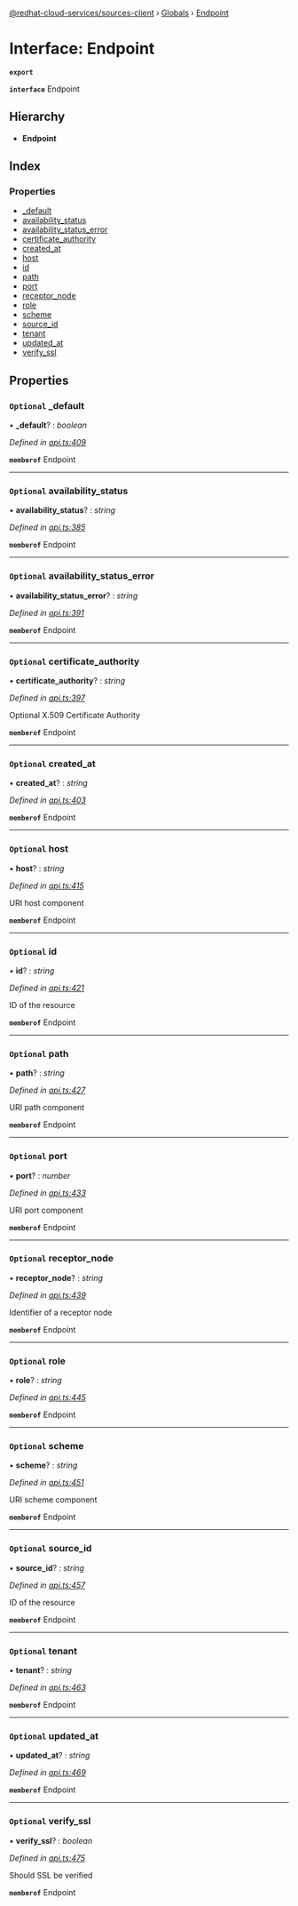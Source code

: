 [@redhat-cloud-services/sources-client](../README.md) › [Globals](../globals.md) › [Endpoint](endpoint.md)

# Interface: Endpoint

**`export`** 

**`interface`** Endpoint

## Hierarchy

* **Endpoint**

## Index

### Properties

* [_default](endpoint.md#optional-_default)
* [availability_status](endpoint.md#optional-availability_status)
* [availability_status_error](endpoint.md#optional-availability_status_error)
* [certificate_authority](endpoint.md#optional-certificate_authority)
* [created_at](endpoint.md#optional-created_at)
* [host](endpoint.md#optional-host)
* [id](endpoint.md#optional-id)
* [path](endpoint.md#optional-path)
* [port](endpoint.md#optional-port)
* [receptor_node](endpoint.md#optional-receptor_node)
* [role](endpoint.md#optional-role)
* [scheme](endpoint.md#optional-scheme)
* [source_id](endpoint.md#optional-source_id)
* [tenant](endpoint.md#optional-tenant)
* [updated_at](endpoint.md#optional-updated_at)
* [verify_ssl](endpoint.md#optional-verify_ssl)

## Properties

### `Optional` _default

• **_default**? : *boolean*

*Defined in [api.ts:409](https://github.com/RedHatInsights/javascript-clients.gi/blob/master/packages/sources/api.ts#L409)*

**`memberof`** Endpoint

___

### `Optional` availability_status

• **availability_status**? : *string*

*Defined in [api.ts:385](https://github.com/RedHatInsights/javascript-clients.gi/blob/master/packages/sources/api.ts#L385)*

**`memberof`** Endpoint

___

### `Optional` availability_status_error

• **availability_status_error**? : *string*

*Defined in [api.ts:391](https://github.com/RedHatInsights/javascript-clients.gi/blob/master/packages/sources/api.ts#L391)*

**`memberof`** Endpoint

___

### `Optional` certificate_authority

• **certificate_authority**? : *string*

*Defined in [api.ts:397](https://github.com/RedHatInsights/javascript-clients.gi/blob/master/packages/sources/api.ts#L397)*

Optional X.509 Certificate Authority

**`memberof`** Endpoint

___

### `Optional` created_at

• **created_at**? : *string*

*Defined in [api.ts:403](https://github.com/RedHatInsights/javascript-clients.gi/blob/master/packages/sources/api.ts#L403)*

**`memberof`** Endpoint

___

### `Optional` host

• **host**? : *string*

*Defined in [api.ts:415](https://github.com/RedHatInsights/javascript-clients.gi/blob/master/packages/sources/api.ts#L415)*

URI host component

**`memberof`** Endpoint

___

### `Optional` id

• **id**? : *string*

*Defined in [api.ts:421](https://github.com/RedHatInsights/javascript-clients.gi/blob/master/packages/sources/api.ts#L421)*

ID of the resource

**`memberof`** Endpoint

___

### `Optional` path

• **path**? : *string*

*Defined in [api.ts:427](https://github.com/RedHatInsights/javascript-clients.gi/blob/master/packages/sources/api.ts#L427)*

URI path component

**`memberof`** Endpoint

___

### `Optional` port

• **port**? : *number*

*Defined in [api.ts:433](https://github.com/RedHatInsights/javascript-clients.gi/blob/master/packages/sources/api.ts#L433)*

URI port component

**`memberof`** Endpoint

___

### `Optional` receptor_node

• **receptor_node**? : *string*

*Defined in [api.ts:439](https://github.com/RedHatInsights/javascript-clients.gi/blob/master/packages/sources/api.ts#L439)*

Identifier of a receptor node

**`memberof`** Endpoint

___

### `Optional` role

• **role**? : *string*

*Defined in [api.ts:445](https://github.com/RedHatInsights/javascript-clients.gi/blob/master/packages/sources/api.ts#L445)*

**`memberof`** Endpoint

___

### `Optional` scheme

• **scheme**? : *string*

*Defined in [api.ts:451](https://github.com/RedHatInsights/javascript-clients.gi/blob/master/packages/sources/api.ts#L451)*

URI scheme component

**`memberof`** Endpoint

___

### `Optional` source_id

• **source_id**? : *string*

*Defined in [api.ts:457](https://github.com/RedHatInsights/javascript-clients.gi/blob/master/packages/sources/api.ts#L457)*

ID of the resource

**`memberof`** Endpoint

___

### `Optional` tenant

• **tenant**? : *string*

*Defined in [api.ts:463](https://github.com/RedHatInsights/javascript-clients.gi/blob/master/packages/sources/api.ts#L463)*

**`memberof`** Endpoint

___

### `Optional` updated_at

• **updated_at**? : *string*

*Defined in [api.ts:469](https://github.com/RedHatInsights/javascript-clients.gi/blob/master/packages/sources/api.ts#L469)*

**`memberof`** Endpoint

___

### `Optional` verify_ssl

• **verify_ssl**? : *boolean*

*Defined in [api.ts:475](https://github.com/RedHatInsights/javascript-clients.gi/blob/master/packages/sources/api.ts#L475)*

Should SSL be verified

**`memberof`** Endpoint
